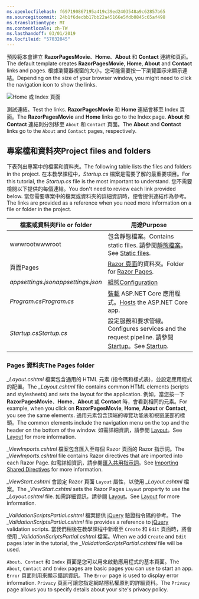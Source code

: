 ```yaml
---
ms.openlocfilehash: f697190867195a419c39ed2403548a9c62857b65
ms.sourcegitcommit: 24b1f6decbb17bb22a45166e5fdb0845c65af498
ms.translationtype: MT
ms.contentlocale: zh-TW
ms.lasthandoff: 03/01/2019
ms.locfileid: "57032845"
---
```

<span data-ttu-id="0bb32-101">預設範本會建立 **RazorPagesMovie**、**Home**、**About** 和 **Contact** 連結和頁面。</span><span class="sxs-lookup"><span data-stu-id="0bb32-101">The default template creates **RazorPagesMovie**, **Home**, **About** and **Contact** links and pages.</span></span> <span data-ttu-id="0bb32-102">根據瀏覽器視窗的大小，您可能需要按一下瀏覽圖示來顯示連結。</span><span class="sxs-lookup"><span data-stu-id="0bb32-102">Depending on the size of your browser window, you might need to click the navigation icon to show the links.</span></span>

![Home 或 Index 頁面](../../tutorials/razor-pages/razor-pages-start/_static/home2.png)

<span data-ttu-id="0bb32-104">測試連結。</span><span class="sxs-lookup"><span data-stu-id="0bb32-104">Test the links.</span></span> <span data-ttu-id="0bb32-105">**RazorPagesMovie** 和 **Home** 連結會移至 Index 頁面。</span><span class="sxs-lookup"><span data-stu-id="0bb32-105">The **RazorPagesMovie** and **Home** links go to the Index page.</span></span> <span data-ttu-id="0bb32-106">**About** 和 **Contact** 連結則分別移至 `About` 和 `Contact` 頁面。</span><span class="sxs-lookup"><span data-stu-id="0bb32-106">The **About** and **Contact** links go to the `About` and `Contact` pages, respectively.</span></span>

## <a name="project-files-and-folders"></a><span data-ttu-id="0bb32-107">專案檔和資料夾</span><span class="sxs-lookup"><span data-stu-id="0bb32-107">Project files and folders</span></span>

<span data-ttu-id="0bb32-108">下表列出專案中的檔案和資料夾。</span><span class="sxs-lookup"><span data-stu-id="0bb32-108">The following table lists the files and folders in the project.</span></span> <span data-ttu-id="0bb32-109">在本教學課程中，*Startup.cs* 檔案是需要了解的最重要項目。</span><span class="sxs-lookup"><span data-stu-id="0bb32-109">For this tutorial, the *Startup.cs* file is the most important to understand.</span></span> <span data-ttu-id="0bb32-110">您不需要檢閱以下提供的每個連結。</span><span class="sxs-lookup"><span data-stu-id="0bb32-110">You don't need to review each link provided below.</span></span> <span data-ttu-id="0bb32-111">當您需要專案中的檔案或資料夾的詳細資訊時，便會提供連結作為參考。</span><span class="sxs-lookup"><span data-stu-id="0bb32-111">The links are provided as a reference when you need more information on a file or folder in the project.</span></span>

| <span data-ttu-id="0bb32-112">檔案或資料夾</span><span class="sxs-lookup"><span data-stu-id="0bb32-112">File or folder</span></span>              | <span data-ttu-id="0bb32-113">用途</span><span class="sxs-lookup"><span data-stu-id="0bb32-113">Purpose</span></span> |
| ----------------- | ------------ |
| <span data-ttu-id="0bb32-114">wwwroot</span><span class="sxs-lookup"><span data-stu-id="0bb32-114">wwwroot</span></span> | <span data-ttu-id="0bb32-115">包含靜態檔案。</span><span class="sxs-lookup"><span data-stu-id="0bb32-115">Contains static files.</span></span> <span data-ttu-id="0bb32-116">請參閱[靜態檔案](xref:fundamentals/static-files)。</span><span class="sxs-lookup"><span data-stu-id="0bb32-116">See [Static files](xref:fundamentals/static-files).</span></span> |
| <span data-ttu-id="0bb32-117">頁面</span><span class="sxs-lookup"><span data-stu-id="0bb32-117">Pages</span></span> | <span data-ttu-id="0bb32-118">[Razor 頁面](xref:razor-pages/index)的資料夾。</span><span class="sxs-lookup"><span data-stu-id="0bb32-118">Folder for [Razor Pages](xref:razor-pages/index).</span></span> |
| <span data-ttu-id="0bb32-119">*appsettings.json*</span><span class="sxs-lookup"><span data-stu-id="0bb32-119">*appsettings.json*</span></span> | [<span data-ttu-id="0bb32-120">組態</span><span class="sxs-lookup"><span data-stu-id="0bb32-120">Configuration</span></span>](xref:fundamentals/configuration/index) |
| <span data-ttu-id="0bb32-121">*Program.cs*</span><span class="sxs-lookup"><span data-stu-id="0bb32-121">*Program.cs*</span></span> | <span data-ttu-id="0bb32-122">[裝載](xref:fundamentals/index#host) ASP.NET Core 應用程式。</span><span class="sxs-lookup"><span data-stu-id="0bb32-122">[Hosts](xref:fundamentals/index#host) the ASP.NET Core app.</span></span>|
| <span data-ttu-id="0bb32-123">*Startup.cs*</span><span class="sxs-lookup"><span data-stu-id="0bb32-123">*Startup.cs*</span></span> | <span data-ttu-id="0bb32-124">設定服務和要求管線。</span><span class="sxs-lookup"><span data-stu-id="0bb32-124">Configures services and the request pipeline.</span></span> <span data-ttu-id="0bb32-125">請參閱 [Startup](xref:fundamentals/startup)。</span><span class="sxs-lookup"><span data-stu-id="0bb32-125">See [Startup](xref:fundamentals/startup).</span></span>|

### <a name="the-pages-folder"></a><span data-ttu-id="0bb32-126">Pages 資料夾</span><span class="sxs-lookup"><span data-stu-id="0bb32-126">The Pages folder</span></span>

<span data-ttu-id="0bb32-127">*_Layout.cshtml* 檔案包含通用的 HTML 元素 (指令碼和樣式表)，並設定應用程式的配置。</span><span class="sxs-lookup"><span data-stu-id="0bb32-127">The *_Layout.cshtml* file contains common HTML elements (scripts and stylesheets) and sets the layout for the application.</span></span> <span data-ttu-id="0bb32-128">例如，當您按一下 **RazorPagesMovie**、**Home**、**About** 或 **Contact** 時，會看到相同的元素。</span><span class="sxs-lookup"><span data-stu-id="0bb32-128">For example, when you click on **RazorPagesMovie**, **Home**, **About** or **Contact**, you see the same elements.</span></span> <span data-ttu-id="0bb32-129">通用元素包含頂端的導覽功能表和視窗底部的標頭。</span><span class="sxs-lookup"><span data-stu-id="0bb32-129">The common elements include the navigation menu on the top and the header on the bottom of the window.</span></span> <span data-ttu-id="0bb32-130">如需詳細資訊，請參閱 [Layout](xref:mvc/views/layout)。</span><span class="sxs-lookup"><span data-stu-id="0bb32-130">See [Layout](xref:mvc/views/layout) for more information.</span></span>

<span data-ttu-id="0bb32-131">*_ViewImports.cshtml* 檔案包含匯入至每個 Razor 頁面的 Razor 指示詞。</span><span class="sxs-lookup"><span data-stu-id="0bb32-131">The *_ViewImports.cshtml* file contains Razor directives that are imported into each Razor Page.</span></span> <span data-ttu-id="0bb32-132">如需詳細資訊，請參閱[匯入共用指示詞](xref:mvc/views/layout#importing-shared-directives)。</span><span class="sxs-lookup"><span data-stu-id="0bb32-132">See [Importing Shared Directives](xref:mvc/views/layout#importing-shared-directives) for more information.</span></span>

<span data-ttu-id="0bb32-133">*_ViewStart.cshtml* 會設定 Razor 頁面 `Layout` 屬性，以使用 *_Layout.cshtml* 檔案。</span><span class="sxs-lookup"><span data-stu-id="0bb32-133">The *_ViewStart.cshtml* sets the Razor Pages `Layout` property to use the *_Layout.cshtml* file.</span></span> <span data-ttu-id="0bb32-134">如需詳細資訊，請參閱 [Layout](xref:mvc/views/layout)。</span><span class="sxs-lookup"><span data-stu-id="0bb32-134">See [Layout](xref:mvc/views/layout) for more information.</span></span>

<span data-ttu-id="0bb32-135">*_ValidationScriptsPartial.cshtml* 檔案提供 [jQuery](https://jquery.com/) 驗證指令碼的參考。</span><span class="sxs-lookup"><span data-stu-id="0bb32-135">The *_ValidationScriptsPartial.cshtml* file provides a reference to [jQuery](https://jquery.com/) validation scripts.</span></span> <span data-ttu-id="0bb32-136">當我們稍後在教學課程中新增至 `Create` 和 `Edit` 頁面時，將會使用 *_ValidationScriptsPartial.cshtml* 檔案。</span><span class="sxs-lookup"><span data-stu-id="0bb32-136">When we add `Create` and `Edit` pages later in the tutorial, the *_ValidationScriptsPartial.cshtml* file will be used.</span></span>

<span data-ttu-id="0bb32-137">`About`、`Contact` 和 `Index` 頁面是您可以用來啟動應用程式的基本頁面。</span><span class="sxs-lookup"><span data-stu-id="0bb32-137">The `About`, `Contact` and `Index` pages are basic pages you can use to start an app.</span></span> <span data-ttu-id="0bb32-138">`Error` 頁面則用來顯示錯誤資訊。</span><span class="sxs-lookup"><span data-stu-id="0bb32-138">The `Error` page is used to display error information.</span></span> <span data-ttu-id="0bb32-139">`Privacy` 頁面可讓您指定網站隱私權原則的詳細資料。</span><span class="sxs-lookup"><span data-stu-id="0bb32-139">The `Privacy` page allows you to specify details about your site's privacy policy.</span></span>

